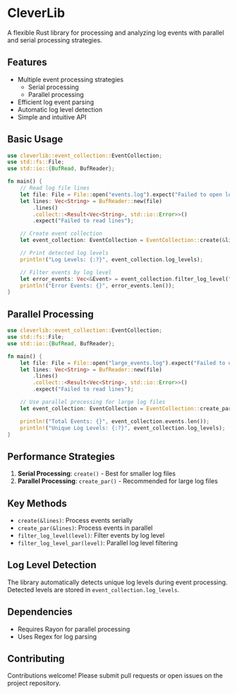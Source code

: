 # CleverLib

A flexible Rust library for processing and analyzing log events with parallel and serial processing strategies.

## Features

- Multiple event processing strategies
  - Serial processing
  - Parallel processing
- Efficient log event parsing
- Automatic log level detection
- Simple and intuitive API

## Basic Usage

```rust
use cleverlib::event_collection::EventCollection;
use std::fs::File;
use std::io::{BufRead, BufReader};

fn main() {
    // Read log file lines
    let file: File = File::open("events.log").expect("Failed to open log file");
    let lines: Vec<String> = BufReader::new(file)
        .lines()
        .collect::<Result<Vec<String>, std::io::Error>>()
        .expect("Failed to read lines");

    // Create event collection
    let event_collection: EventCollection = EventCollection::create(&lines).unwrap();

    // Print detected log levels
    println!("Log Levels: {:?}", event_collection.log_levels);

    // Filter events by log level
    let error_events: Vec<&Event> = event_collection.filter_log_level("error");
    println!("Error Events: {}", error_events.len());
}
```

## Parallel Processing

```rust
use cleverlib::event_collection::EventCollection;
use std::fs::File;
use std::io::{BufRead, BufReader};

fn main() {
    let file: File = File::open("large_events.log").expect("Failed to open log file");
    let lines: Vec<String> = BufReader::new(file)
        .lines()
        .collect::<Result<Vec<String>, std::io::Error>>()
        .expect("Failed to read lines");

    // Use parallel processing for large log files
    let event_collection: EventCollection = EventCollection::create_par(&lines).unwrap();

    println!("Total Events: {}", event_collection.events.len());
    println!("Unique Log Levels: {:?}", event_collection.log_levels);
}
```

## Performance Strategies

1. **Serial Processing**: `create()` - Best for smaller log files
2. **Parallel Processing**: `create_par()` - Recommended for large log files

## Key Methods

- `create(&lines)`: Process events serially
- `create_par(&lines)`: Process events in parallel
- `filter_log_level(level)`: Filter events by log level
- `filter_log_level_par(level)`: Parallel log level filtering

## Log Level Detection

The library automatically detects unique log levels during event processing. Detected levels are stored in `event_collection.log_levels`.

## Dependencies

- Requires Rayon for parallel processing
- Uses Regex for log parsing

## Contributing

Contributions welcome! Please submit pull requests or open issues on the project repository.
